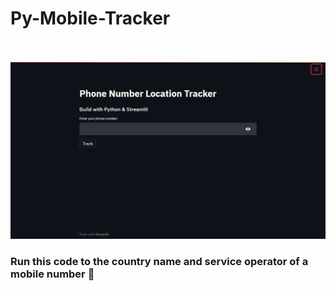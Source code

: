 # Py-Mobile-Tracker

<br>
<br>
<img src='screenshot.png'></img>
<h3>Run this code to the country name and service operator of a mobile number 👾</h3>
